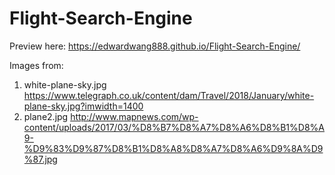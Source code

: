 # Flight-Search-Engine

Preview here: https://edwardwang888.github.io/Flight-Search-Engine/

Images from:
1. white-plane-sky.jpg
https://www.telegraph.co.uk/content/dam/Travel/2018/January/white-plane-sky.jpg?imwidth=1400
2. plane2.jpg
http://www.mapnews.com/wp-content/uploads/2017/03/%D8%B7%D8%A7%D8%A6%D8%B1%D8%A9-%D9%83%D9%87%D8%B1%D8%A8%D8%A7%D8%A6%D9%8A%D9%87.jpg
